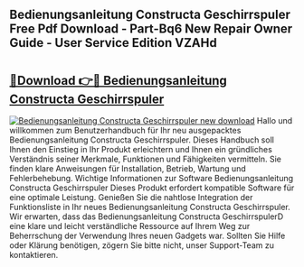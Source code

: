 ## Bedienungsanleitung Constructa Geschirrspuler Free Pdf Download - Part-Bq6 New Repair Owner Guide - User Service Edition VZAHd

# <h2><a href="http://df46iy.blite.top/?on=Bedienungsanleitung+Constructa+Geschirrspuler">🔗Download 👉🔴 Bedienungsanleitung Constructa Geschirrspuler</a></h2>

[![Bedienungsanleitung Constructa Geschirrspuler new download](https://i.imgur.com/lujVjoI.png)](http://df46iy.blite.top/?on=Bedienungsanleitung+Constructa+Geschirrspuler)
Hallo und willkommen zum Benutzerhandbuch für Ihr neu ausgepacktes Bedienungsanleitung Constructa Geschirrspuler. Dieses Handbuch soll Ihnen den Einstieg in Ihr Produkt erleichtern und Ihnen ein gründliches Verständnis seiner Merkmale, Funktionen und Fähigkeiten vermitteln. Sie finden klare Anweisungen für Installation, Betrieb, Wartung und Fehlerbehebung. Wichtige Informationen zur Software Bedienungsanleitung Constructa Geschirrspuler Dieses Produkt erfordert kompatible Software für eine optimale Leistung. Genießen Sie die nahtlose Integration der Funktionsliste in Ihr neues Bedienungsanleitung Constructa Geschirrspuler. Wir erwarten, dass das Bedienungsanleitung Constructa GeschirrspulerD eine klare und leicht verständliche Ressource auf Ihrem Weg zur Beherrschung der Verwendung Ihres neuen Gadgets war. Sollten Sie Hilfe oder Klärung benötigen, zögern Sie bitte nicht, unser Support-Team zu kontaktieren.
